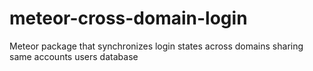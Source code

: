 # meteor-cross-domain-login
Meteor package that synchronizes login states across domains sharing same accounts users database
